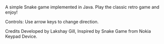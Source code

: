 A simple Snake game implemented in Java. Play the classic retro game and enjoy!

Controls:
Use arrow keys to change direction.

Credits
Developed by Lakshay Gill,
Inspired by Snake Game from Nokia Keypad Device.
